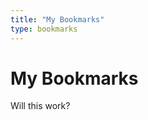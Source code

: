 ```yaml
---
title: "My Bookmarks"
type: bookmarks
---
```

# My Bookmarks

Will this work?

<script language="javascript" src="http://pinboard.in//widgets/v1/linkroll/?user=Matt425&count=40"></script>
